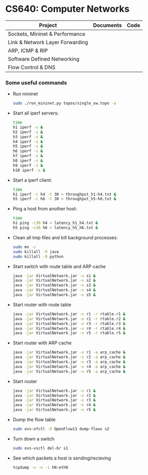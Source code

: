 # CS640: Computer Networks


| Project            | Documents     | Code     | 
| -- | -- | -- |
| Sockets, Mininet & Performance | | 
| Link & Network Layer Forwarding  | 
| ARP, ICMP & RIP  | 
| Software Defined Networking | 
| Flow Control & DNS    | 


 
### Some useful commands

- Run mininet

    ```sh
    sudo ./run_mininet.py topos/single_sw.topo -a
    ```

- Start all iperf servers: 

    ```sh
    time
    h1 iperf -s &
    h2 iperf -s &
    h3 iperf -s &
    h4 iperf -s &
    h5 iperf -s &
    h6 iperf -s &
    h7 iperf -s &
    h8 iperf -s &
    h9 iperf -s &
    h10 iperf -s &

    ```

- Start a iperf client:

    ```sh
    time
    h1 iperf -c h4 -t 30 > throughput_h1-h4.txt & 
    h5 iperf -c h6 -t 30 > throughput_h5-h6.txt &

    ```

- Ping a host from another host:
    ```sh
    time
    h1 ping -c30 h4 > latency_h1_h4.txt &
    h5 ping -c30 h6 > latency_h5_h6.txt &
    
    ```

- Clean all tmp files and kill background processes:

    ```sh
    sudo mn -c
    sudo killall -9 java
    sudo killall -9 python
    ```

 - Start switch with route table and ARP cache
 
    ```sh
    java -jar VirtualNetwork.jar -v s1 &
    java -jar VirtualNetwork.jar -v s2 &
    java -jar VirtualNetwork.jar -v s3 &
    java -jar VirtualNetwork.jar -v s4 &
    java -jar VirtualNetwork.jar -v s5 &
    ```

 - Start router with route table

    ```sh
    java -jar VirtualNetwork.jar -v r1 -r rtable.r1 &
    java -jar VirtualNetwork.jar -v r2 -r rtable.r2 &
    java -jar VirtualNetwork.jar -v r3 -r rtable.r3 &
    java -jar VirtualNetwork.jar -v r4 -r rtable.r4 &
    java -jar VirtualNetwork.jar -v r5 -r rtable.r5 &
    ```
    
 - Start router with ARP cache

    ```sh
   	java -jar VirtualNetwork.jar -v r1 -a arp_cache &
    java -jar VirtualNetwork.jar -v r2 -a arp_cache &
    java -jar VirtualNetwork.jar -v r3 -a arp_cache &
    java -jar VirtualNetwork.jar -v r4 -a arp_cache &
    java -jar VirtualNetwork.jar -v r5 -a arp_cache &
    ```
    
- Start router
    
    ```sh
    java -jar VirtualNetwork.jar -v r1 &
    java -jar VirtualNetwork.jar -v r2 &
    java -jar VirtualNetwork.jar -v r3 &
    java -jar VirtualNetwork.jar -v r4 &
    java -jar VirtualNetwork.jar -v r5 &
    ```

- Dump the flow table

    ```sh
    sudo ovs-ofctl -O OpenFlow13 dump-flows s2
    ```
    
- Turn down a switch


    ```sh
    sudo ovs-vsctl del-br s1
    ```

- See which packets a host is sending/recieving

    ```sh
    tcpdump -v -n -i hN-eth0
    ```
